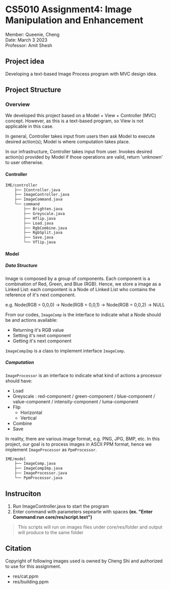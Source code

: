 # CS5010 Assignment4: Image Manipulation and Enhancement
Member: Queenie, Cheng    
Date: March 3 2023   
Professor: Amit Shesh

## Project idea
Developing a text-based Image Process program with MVC design idea.

## Project Structure

### Overview
We developed this project based on a Model + View + Controller (MVC) concept. However, as this is a text-based program, so View is not applicable in this case.

In general, Controller takes input from users then ask Model to execute desired action(s); Model is where computation takes place.

In our infrastructure, Controller takes input from user. Invokes desired action(s) provided by Model if those operations are valid, return 'unknown' to user otherwise.

#### Controller
``` bash
IME/controller
    ├── IController.java
    ├── ImageController.java
    ├── ImageCommand.java
    └── command
        ├── Brighten.java
        ├── Greyscale.java
        ├── Hflip.java
        ├── Load.java
        ├── RgbCombine.java
        ├── RgbSplit.java
        ├── Save.java
        └── Vflip.java
```

#### Model

##### Data Structure
Image is composed by a group of components.
Each component is a combination of Red, Green, and Blue (RGB).
Hence, we store a image as a Linked List: each compontent is a Node of Linked List who contains the reference of it's next component.

e.g. Node(RGB = 0,0,0) -> Node(RGB = 0,0,1) -> Node(RGB = 0,0,2) -> NULL

From our codes, `ImageComp` is the interface to indicate what a Node should be and actions available:
- Returning it's RGB value
- Setting it's next component
- Getting it's next component

`ImageCompImp` is a class to implement interface `ImageComp`.

##### Computation
`ImageProcessor` is an interface to indicate what kind of actions a processor should have:
- Load
- Greyscale : red-component / green-component / blue-component / value-component / intensity-component / luma-component
- Flip
  - Horizontal
  - Vertical
- Combine
- Save

In reality, there are various image format, e.g. PNG, JPG, BMP, etc.
In this project, our goal is to process images in ASCII PPM format, hence we implement `ImageProcessor` as `PpmProcessor`.

``` bash
IME/model
    ├── ImageComp.java
    ├── ImageCompImp.java
    ├── ImageProcessor.java
    └── PpmProcessor.java
```

## Instruciton
1.  Run ImageController.java to start the program   
2.  Enter command with parameters sepearte with spaces  **(ex. "Enter Command:run core/res/script.text")**
>This scripts will run on images files under core/res/folder and output will produce to the same folder 

## Citation
Copyright of following images used is owned by Cheng Shi and authorized to use for this assignment.
- res/cat.ppm  
- res/building.ppm